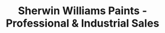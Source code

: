 ---
title: "Sherwin Williams Paints - Professional & Industrial Sales"
url: /longview/sherwin-williams-paints-professional-and-industrial-sales/
shop: paint
---
